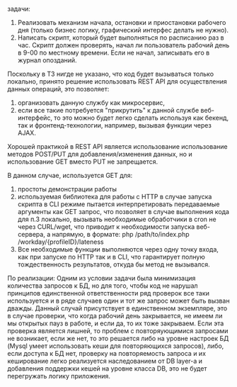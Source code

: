 задачи:
1. Реализовать механизм начала, остановки и приостановки рабочего дня (только бизнес логику, графический интерфес делать не нужно).
3. Написать скрипт, который будет выполняться по расписанию раз в час. Скрипт должен проверять, начал ли пользователь рабочий день в 9-00 по местному времени. Если не начал, записывать его в журнал опозданий.

Поскольку в ТЗ нигде не указано, что код будет вызываться только локально, принято решение использовать REST API для осуществления 
данных операций, это позволяет:
1. организовать данную службу как микросервис,
2. если все такие потребуется "прикрутить" к данной службе веб-интерфейс, то это можно будет легко сделать используя как бекенд, так и 
фронтенд-технологии, например, вызывая функции через AJAX.

Хорошей практикой в REST API является использование использование методов POST/PUT для добавления/изменения данных, но и использование 
GET вместо PUT не запрещается.

В данном случае, используется GET для:
1. простоты демонстрации работы
2. используемая библиотека для работы с HTTP в случае запуска скрипта в CLI режиме пытается интерпретировать передаваемые аргументы 
как GET запрос, что позволяет в случае выполнения кода для п.3 локально, вызывать необходимые обработчики в cron не через CURL/wget, 
что приводит к необходимости запуска веб-сервера, а напрямую, в формате:
php /path/to/index.php /workday/{profileID}/lateness
3. Все необходимые функции выполняются через одну точку входа, как при запуске по HTTP так и в CLI, что гарантирует полную тождественность
результатов, откуда бы метод не вызывался.

По реализации:
Одним из условии задачи была минимизация количества запросов к БД, но для того, чтобы код не нарушал принципов единственной ответственности
ряд проверок все таки используется и в ряде случаев один и тот же запрос может быть вызван дважды. Данный случай присутствует в единственном
экземпляре, это в случае проверки, что когда рабочий день закрывается, не имеем ли мы открытых пауз в работе, и если да, то их тоже закрываем.
Если эта проверка является лишней, то проблем с повторяующимися запросами не возникает, если же нет, то это решается либо на уровне
настроек БД (Mysql умеет использовать кеши для повторяющихся запросов), либо, если доступа к БД нет, проверку на повторяемость запроса и
их кеширование легко реализуется наследованием от DB layer-a и добавления поддержки кешей на уровне класса DB, это не будет перегружать логику 
приложения. 
